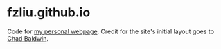 # fzliu.github.io

Code for [my personal webpage](https://frankzliu.com). Credit for the site's initial layout goes to [Chad Baldwin](https://chadbaldwin.net/2021/03/14/how-to-build-a-sql-blog.html).
